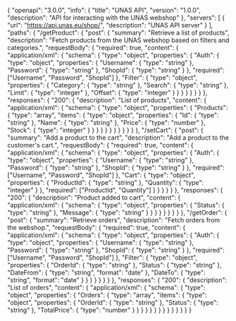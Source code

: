 {
  "openapi": "3.0.0",
  "info": {
    "title": "UNAS API",
    "version": "1.0.0",
    "description": "API for interacting with the UNAS webshop"
  },
  "servers": [
    {
      "url": "https://api.unas.eu/shop/",
      "description": "UNAS API server"
    }
  ],
  "paths": {
    "/getProduct": {
      "post": {
        "summary": "Retrieve a list of products",
        "description": "Fetch products from the UNAS webshop based on filters and categories.",
        "requestBody": {
          "required": true,
          "content": {
            "application/xml": {
              "schema": {
                "type": "object",
                "properties": {
                  "Auth": {
                    "type": "object",
                    "properties": {
                      "Username": { "type": "string" },
                      "Password": { "type": "string" },
                      "ShopId": { "type": "string" }
                    },
                    "required": ["Username", "Password", "ShopId"]
                  },
                  "Filter": {
                    "type": "object",
                    "properties": {
                      "Category": { "type": "string" },
                      "Search": { "type": "string" },
                      "Limit": { "type": "integer" },
                      "Offset": { "type": "integer" }
                    }
                  }
                }
              }
            }
          }
        },
        "responses": {
          "200": {
            "description": "List of products",
            "content": {
              "application/xml": {
                "schema": {
                  "type": "object",
                  "properties": {
                    "Products": {
                      "type": "array",
                      "items": {
                        "type": "object",
                        "properties": {
                          "Id": { "type": "string" },
                          "Name": { "type": "string" },
                          "Price": { "type": "number" },
                          "Stock": { "type": "integer" }
                        }
                      }
                    }
                  }
                }
              }
            }
          }
        }
      }
    },
    "/setCart": {
      "post": {
        "summary": "Add a product to the cart",
        "description": "Add a product to the customer's cart.",
        "requestBody": {
          "required": true,
          "content": {
            "application/xml": {
              "schema": {
                "type": "object",
                "properties": {
                  "Auth": {
                    "type": "object",
                    "properties": {
                      "Username": { "type": "string" },
                      "Password": { "type": "string" },
                      "ShopId": { "type": "string" }
                    },
                    "required": ["Username", "Password", "ShopId"]
                  },
                  "Cart": {
                    "type": "object",
                    "properties": {
                      "ProductId": { "type": "string" },
                      "Quantity": { "type": "integer" }
                    },
                    "required": ["ProductId", "Quantity"]
                  }
                }
              }
            }
          }
        },
        "responses": {
          "200": {
            "description": "Product added to cart",
            "content": {
              "application/xml": {
                "schema": {
                  "type": "object",
                  "properties": {
                    "Status": { "type": "string" },
                    "Message": { "type": "string" }
                  }
                }
              }
            }
          }
        }
      }
    },
    "/getOrder": {
      "post": {
        "summary": "Retrieve orders",
        "description": "Fetch orders from the webshop.",
        "requestBody": {
          "required": true,
          "content": {
            "application/xml": {
              "schema": {
                "type": "object",
                "properties": {
                  "Auth": {
                    "type": "object",
                    "properties": {
                      "Username": { "type": "string" },
                      "Password": { "type": "string" },
                      "ShopId": { "type": "string" }
                    },
                    "required": ["Username", "Password", "ShopId"]
                  },
                  "Filter": {
                    "type": "object",
                    "properties": {
                      "OrderId": { "type": "string" },
                      "Status": { "type": "string" },
                      "DateFrom": { "type": "string", "format": "date" },
                      "DateTo": { "type": "string", "format": "date" }
                    }
                  }
                }
              }
            }
          }
        },
        "responses": {
          "200": {
            "description": "List of orders",
            "content": {
              "application/xml": {
                "schema": {
                  "type": "object",
                  "properties": {
                    "Orders": {
                      "type": "array",
                      "items": {
                        "type": "object",
                        "properties": {
                          "OrderId": { "type": "string" },
                          "Status": { "type": "string" },
                          "TotalPrice": { "type": "number" }
                        }
                      }
                    }
                  }
                }
              }
            }
          }
        }
      }
    }
  }
}
